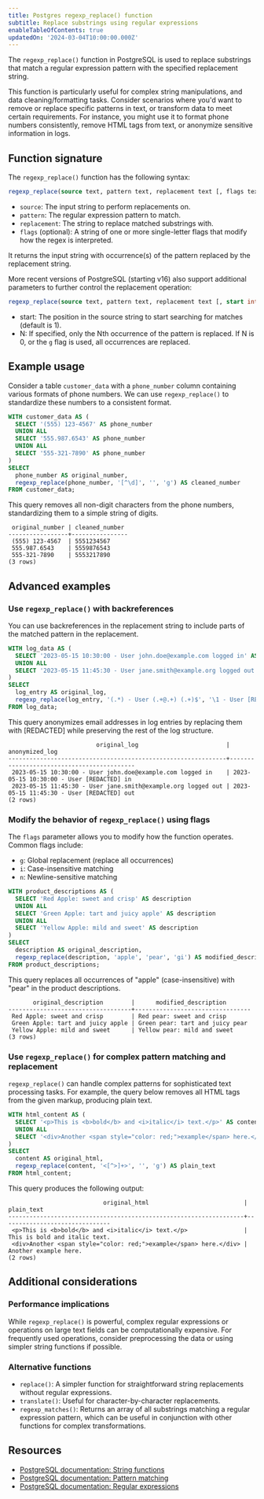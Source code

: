 ```yaml
---
title: Postgres regexp_replace() function
subtitle: Replace substrings using regular expressions
enableTableOfContents: true
updatedOn: '2024-03-04T10:00:00.000Z'
---
```


The `regexp_replace()` function in PostgreSQL is used to replace substrings that match a regular expression pattern with the specified replacement string. 

This function is particularly useful for complex string manipulations, and data cleaning/formatting tasks. Consider scenarios where you'd want to remove or replace specific patterns in text, or transform data to meet certain requirements. For instance, you might use it to format phone numbers consistently, remove HTML tags from text, or anonymize sensitive information in logs.

<CTA />

## Function signature

The `regexp_replace()` function has the following syntax:

```sql
regexp_replace(source text, pattern text, replacement text [, flags text]) -> text
```

- `source`: The input string to perform replacements on.
- `pattern`: The regular expression pattern to match.
- `replacement`: The string to replace matched substrings with.
- `flags` (optional): A string of one or more single-letter flags that modify how the regex is interpreted. 

It returns the input string with occurrence(s) of the pattern replaced by the replacement string.

More recent versions of PostgreSQL (starting v16) also support additional parameters to further control the replacement operation:

```sql
regexp_replace(source text, pattern text, replacement text [, start int, [, N int]] [, flags text]) -> text
```

- start: The position in the source string to start searching for matches (default is 1).
- N: If specified, only the Nth occurrence of the pattern is replaced. If N is 0, or the `g` flag is used, all occurrences are replaced.


## Example usage

Consider a table `customer_data` with a `phone_number` column containing various formats of phone numbers. We can use `regexp_replace()` to standardize these numbers to a consistent format.

```sql
WITH customer_data AS (
  SELECT '(555) 123-4567' AS phone_number
  UNION ALL
  SELECT '555.987.6543' AS phone_number
  UNION ALL
  SELECT '555-321-7890' AS phone_number
)
SELECT 
  phone_number AS original_number,
  regexp_replace(phone_number, '[^\d]', '', 'g') AS cleaned_number
FROM customer_data;
```

This query removes all non-digit characters from the phone numbers, standardizing them to a simple string of digits.

```text
 original_number | cleaned_number
-----------------+----------------
 (555) 123-4567  | 5551234567
 555.987.6543    | 5559876543
 555-321-7890    | 5553217890
(3 rows)
```

## Advanced examples

### Use `regexp_replace()` with backreferences

You can use backreferences in the replacement string to include parts of the matched pattern in the replacement.

```sql
WITH log_data AS (
  SELECT '2023-05-15 10:30:00 - User john.doe@example.com logged in' AS log_entry
  UNION ALL
  SELECT '2023-05-15 11:45:30 - User jane.smith@example.org logged out' AS log_entry
)
SELECT 
  log_entry AS original_log,
  regexp_replace(log_entry, '(.*) - User (.+@.+) (.+)$', '\1 - User [REDACTED] \3') AS anonymized_log
FROM log_data;
```

This query anonymizes email addresses in log entries by replacing them with [REDACTED] while preserving the rest of the log structure.

```text
                         original_log                         |              anonymized_log
--------------------------------------------------------------+-------------------------------------------
 2023-05-15 10:30:00 - User john.doe@example.com logged in    | 2023-05-15 10:30:00 - User [REDACTED] in
 2023-05-15 11:45:30 - User jane.smith@example.org logged out | 2023-05-15 11:45:30 - User [REDACTED] out
(2 rows)
```

### Modify the behavior of `regexp_replace()` using flags

The `flags` parameter allows you to modify how the function operates. Common flags include:
- `g`: Global replacement (replace all occurrences)
- `i`: Case-insensitive matching
- `n`: Newline-sensitive matching

```sql
WITH product_descriptions AS (
  SELECT 'Red Apple: sweet and crisp' AS description
  UNION ALL
  SELECT 'Green Apple: tart and juicy apple' AS description
  UNION ALL
  SELECT 'Yellow Apple: mild and sweet' AS description
)
SELECT 
  description AS original_description,
  regexp_replace(description, 'apple', 'pear', 'gi') AS modified_description
FROM product_descriptions;
```

This query replaces all occurrences of "apple" (case-insensitive) with "pear" in the product descriptions.

```text
       original_description        |      modified_description
-----------------------------------+---------------------------------
 Red Apple: sweet and crisp        | Red pear: sweet and crisp
 Green Apple: tart and juicy apple | Green pear: tart and juicy pear
 Yellow Apple: mild and sweet      | Yellow pear: mild and sweet
(3 rows)
```

### Use `regexp_replace()` for complex pattern matching and replacement

`regexp_replace()` can handle complex patterns for sophisticated text processing tasks. For example, the query below removes all HTML tags from the given markup, producing plain text.

```sql
WITH html_content AS (
  SELECT '<p>This is <b>bold</b> and <i>italic</i> text.</p>' AS content
  UNION ALL
  SELECT '<div>Another <span style="color: red;">example</span> here.</div>' AS content
)
SELECT 
  content AS original_html,
  regexp_replace(content, '<[^>]+>', '', 'g') AS plain_text
FROM html_content;
```

This query produces the following output:

```text
                           original_html                           |          plain_text
-------------------------------------------------------------------+-------------------------------
 <p>This is <b>bold</b> and <i>italic</i> text.</p>                | This is bold and italic text.
 <div>Another <span style="color: red;">example</span> here.</div> | Another example here.
(2 rows)
```

## Additional considerations

### Performance implications

While `regexp_replace()` is powerful, complex regular expressions or operations on large text fields can be computationally expensive. For frequently used operations, consider preprocessing the data or using simpler string functions if possible.

### Alternative functions

- `replace()`: A simpler function for straightforward string replacements without regular expressions.
- `translate()`: Useful for character-by-character replacements.
- `regexp_matches()`: Returns an array of all substrings matching a regular expression pattern, which can be useful in conjunction with other functions for complex transformations.

## Resources

- [PostgreSQL documentation: String functions](https://www.postgresql.org/docs/current/functions-string.html)
- [PostgreSQL documentation: Pattern matching](https://www.postgresql.org/docs/current/functions-matching.html)
- [PostgreSQL documentation: Regular expressions](https://www.postgresql.org/docs/current/functions-matching.html#FUNCTIONS-POSIX-REGEXP)
